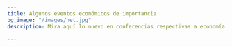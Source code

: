 ```yaml
---
title: Algunos eventos económicos de importancia
bg_image: "/images/net.jpg"
description: Mira aquí lo nuevo en conferencias respectivas a economía.

---
```


